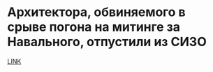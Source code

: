 # Архитектора, обвиняемого в срыве погона на митинге за Навального, отпустили из СИЗО



[LINK](https://varlamov.ru/1880862.html)